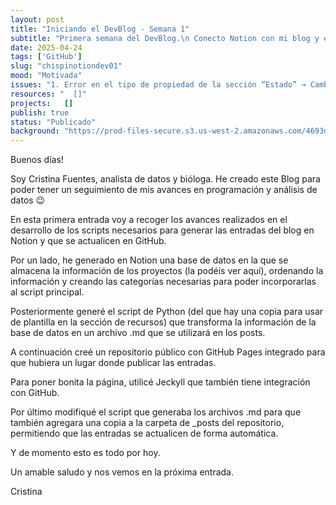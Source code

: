 ```yaml
---
layout: post
title: "Iniciando el DevBlog - Semana 1"
subtitle: "Primera semana del DevBlog.\n Conecto Notion con mi blog y exporto mis posts automáticamente usando Python."
date: 2025-04-24
tags: ['GitHub']
slug: "chispinotiondev01"
mood: "Motivada"
issues: "1. Error en el tipo de propiedad de la sección “Estado” → Cambiar en el script la propiedad buscada \n 2. El contenido no se escribía en el archivo .md → Modificar script para que lea el texto del apartado, comentar la sección del script en el que se genera el contenido de forma dinámica \n"
resources: "  []"
projects:   []
publish: true
status: "Publicado"
background: "https://prod-files-secure.s3.us-west-2.amazonaws.com/4693d737-61cb-40a9-aa45-c589c0378838/b8a26494-213e-4b0c-b2e5-e33c71a8ab9d/post-01.jpg?X-Amz-Algorithm=AWS4-HMAC-SHA256&X-Amz-Content-Sha256=UNSIGNED-PAYLOAD&X-Amz-Credential=ASIAZI2LB466WGO33A7V%2F20250426%2Fus-west-2%2Fs3%2Faws4_request&X-Amz-Date=20250426T124022Z&X-Amz-Expires=3600&X-Amz-Security-Token=IQoJb3JpZ2luX2VjEKf%2F%2F%2F%2F%2F%2F%2F%2F%2F%2FwEaCXVzLXdlc3QtMiJHMEUCIQDH15HFCSZvl%2BkobWFdmAmXQFaBp0H0acuNzJvwdpprpgIgBbq2I%2FvbuX3A5EvTdkbR1NxCyu9ONgy8PAQBvIHap%2B4q%2FwMIQBAAGgw2Mzc0MjMxODM4MDUiDMdtTqDntMyYj62ddSrcA5GdFW3NKKrsknHSupMwZl2FhgU7dgPkoiBL6dRPeYns4w1fLRM2RsBt35hhOlLA3gmaiYF1qy51MXhd78BXLDADONRcs4mJPe0xG2CNQvY01rcS9jxVMnDBcLkznv9TeppBHiZDdfYJ7x4c%2FUuZNnQeg0s4HBanAnURn6MMoBPm1MkoU7g4L1v4tVvpHouVD1WND0r%2F9sIe0MR3%2FUT%2BlyXYhyqbHXfloEMD7s9TuDdIv7%2ByMjQScwHJOGMEdi6xeNENDwzuCWfJlrrVq7rtKe35f2d0jEiKZ6jlSjiCrfFlipQWGcK8gNgjkr%2BklQ%2FKUp3NHOH0QcYr1Uh6Ox%2BbNKkdSz5n8e47%2B67VxyPCqCU0SDA9prFNNPmV2plQR0tZdBoDBQxUWwp8Kkm2sTwegcYLW5rd7Jaq9XKPO%2B7o8CtcJNFQYCe3bd2dOUKUDfSnmB7LZ2XrEohu4X3%2Bl4Ggz%2BEgGMDGTSMRe8w6mp0Tms9Z6d2k0f705nqCtI3yyRjJDTq5YiZEb9vXiNgKemtrc6lQnRO29rIAv9bYmGEVM4G9dDEzNrP1nhicIx0QblgXEHY%2FaNH2iqGBRXSqLNL9JEKu3RwanfbXMjy5qNb11TG5t3dIErjSDQqLazjvMM6CssAGOqUB5W%2F7WYpYsFquu1DQymekqHt11ZBDcZtlzf7riarIcfSgWpzNx0tc0wBwebkdmarBaYmUa8k69Z4Os%2B5iVGFLYXOMoCHSUcIN6V1cdTCitCOchzuJ%2BWBop%2Ba5haioVyIs2mIdF9cS1h%2B1uuyv0KO3tSl4H0enoMDTkmz95L14WU%2F3ww4BCiOI5XjdWDMoCGzQpx1swILrAIXMvc23%2Bz%2FJ%2FWpmnll%2F&X-Amz-Signature=994d1d7a600efd0006e18b707db91531f2907a52de6939dc87c1b711f1568ae4&X-Amz-SignedHeaders=host&x-id=GetObject"  # Aquí agregamos el campo de fondo
---
```


Buenos días!

Soy Cristina Fuentes, analista de datos y bióloga. He creado este Blog para poder tener un seguimiento de mis avances en programación y análisis de datos 😉 

En esta primera entrada voy a recoger los avances realizados en el desarrollo de los scripts necesarios para generar las entradas del blog en Notion y que se actualicen en GitHub. 

Por un lado, he generado en Notion una base de datos en la que se almacena la información de los proyectos (la podéis ver aquí), ordenando la información y creando las categorías necesarias para poder incorporarlas al script principal. 

Posteriormente generé el script de Python (del que hay una copia para usar de plantilla en la sección de recursos) que transforma la información de la base de datos en un archivo .md que se utilizará en los posts. 

A continuación creé un repositorio público con GitHub Pages integrado para que hubiera un lugar donde publicar las entradas. 

Para poner bonita la página, utilicé Jeckyll que también tiene integración con GitHub. 

Por último modifiqué el script que generaba los archivos .md para que también agregara una copia a la carpeta de _posts del repositorio, permitiendo que las entradas se actualicen de forma automática. 

Y de momento esto es todo por hoy. 

Un amable saludo y nos vemos en la próxima entrada. 

Cristina
